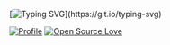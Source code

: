 [![Typing SVG](https://readme-typing-svg.herokuapp.com?color=%2336BCF7&center=true&vCenter=true&width=800&lines=Welcome+to+my+software+archive;Python;Machine+Learning;Data+Science;)](https://git.io/typing-svg)

[![Profile](https://Visitor-badge.glitch.me/badge?page_id=erma0x.profileviews-badge)](https://github.com/erma0x) [![Open Source Love](https://badges.frapsoft.com/os/v2/open-source.svg?v=103)](https://github.com/erma0x) 
